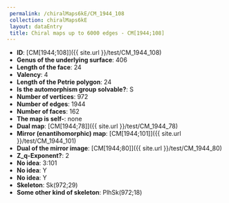 ```yaml
--- 
 permalink: /chiralMaps6kE/CM_1944_108 
 collection: chiralMaps6kE
 layout: dataEntry
 title: Chiral maps up to 6000 edges - CM[1944;108]
---
```


- **ID**: [CM[1944;108]]({{ site.url }}/test/CM_1944_108)
- **Genus of the underlying surface**: 406
- **Length of the face**: 24
- **Valency**: 4
- **Length of the Petrie polygon**: 24
- **Is the automorphism group solvable?**: S
- **Number of vertices**: 972
- **Number of edges**: 1944
- **Number of faces**: 162
- **The map is self-**: none
- **Dual map**: [CM[1944;78]]({{ site.url }}/test/CM_1944_78)
- **Mirror (enantihomorphic) map**: [CM[1944;101]]({{ site.url }}/test/CM_1944_101)
- **Dual of the mirror image**: [CM[1944;80]]({{ site.url }}/test/CM_1944_80)
- **Z_q-Exponent?**: 2
- **No idea**:  3:101
- **No idea**: Y
- **No idea**: Y
- **Skeleton**: Sk(972;29)
- **Some other kind of skeleton**: PlhSk(972;18)
